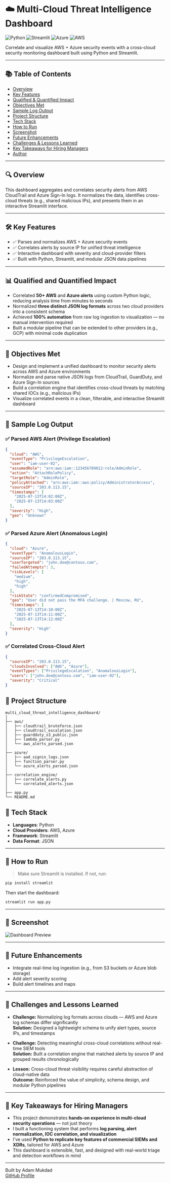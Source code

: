 # ☁️ Multi-Cloud Threat Intelligence Dashboard
![Python](https://img.shields.io/badge/Python-3.10-blue?logo=python)
![Streamlit](https://img.shields.io/badge/Streamlit-Enabled-red?logo=streamlit)
![Azure](https://img.shields.io/badge/Azure-Integrated-blue?logo=microsoftazure)
![AWS](https://img.shields.io/badge/AWS-Supported-orange?logo=amazonaws)


Correlate and visualize AWS + Azure security events with a cross-cloud security monitoring dashboard built using Python and Streamlit.

---

## 📚 Table of Contents
- [Overview](#-overview)
- [Key Features](#️-key-features)
- [Qualified & Quantified Impact](#-qualified-and-quantified-impact)
- [Objectives Met](#-objectives-met)
- [Sample Log Output](#-sample-log-output)
- [Project Structure](#-project-structure)
- [Tech Stack](#-tech-stack)
- [How to Run](#-how-to-run)
- [Screenshot](#-screenshot)
- [Future Enhancements](#-future-enhancements)
- [Challenges & Lessons Learned](#-challenges-and-lessons-learned)
- [Key Takeaways for Hiring Managers](#-key-takeaways-for-hiring-managers)
- [Author](#-built-by-adam-mukdad)

---


## 🔍 Overview

This dashboard aggregates and correlates security alerts from AWS CloudTrail and Azure Sign-In logs. It normalizes the data, identifies cross-cloud threats (e.g., shared malicious IPs), and presents them in an interactive Streamlit interface.

---

## 🛠️ Key Features

- ✅ Parses and normalizes AWS + Azure security events  
- ✅ Correlates alerts by source IP for unified threat intelligence  
- ✅ Interactive dashboard with severity and cloud-provider filters  
- ✅ Built with Python, Streamlit, and modular JSON data pipelines  

---

## 📊 Qualified and Quantified Impact

- Correlated **50+ AWS** and **Azure alerts** using custom Python logic, reducing analysis time from minutes to seconds  
- Normalized **three distinct JSON log formats** across two cloud providers into a consistent schema  
- Achieved **100% automation** from raw log ingestion to visualization — no manual intervention required  
- Built a modular pipeline that can be extended to other providers (e.g., GCP) with minimal code duplication

---

## 🎯 Objectives Met

- Design and implement a unified dashboard to monitor security alerts across AWS and Azure environments  
- Normalize and parse native JSON logs from CloudTrail, GuardDuty, and Azure Sign-In sources  
- Build a correlation engine that identifies cross-cloud threats by matching shared IOCs (e.g., malicious IPs)  
- Visualize correlated events in a clean, filterable, and interactive Streamlit dashboard

---

## 📁 Sample Log Output

### ✅ Parsed AWS Alert (Privilege Escalation)
```json
{
  "cloud": "AWS",
  "eventType": "PrivilegeEscalation",
  "user": "iam-user-02",
  "assumedRole": "arn:aws:iam::123456789012:role/AdminRole",
  "action": "AttachRolePolicy",
  "targetRole": "AdminRole",
  "policyAttached": "arn:aws:iam::aws:policy/AdministratorAccess",
  "sourceIP": "203.0.113.15",
  "timestamps": [
    "2025-07-13T14:02:00Z",
    "2025-07-13T14:03:00Z"
  ],
  "severity": "High",
  "geo": "Unknown"
}
```

### ✅ Parsed Azure Alert (Anomalous Login)
```json
{
  "cloud": "Azure",
  "eventType": "AnomalousLogin",
  "sourceIP": "203.0.113.15",
  "userTargeted": "john.doe@contoso.com",
  "failedAttempts": 3,
  "riskLevels": [
    "medium",
    "high",
    "high"
  ],
  "riskState": "confirmedCompromised",
  "geo": "User did not pass the MFA challenge. | Moscow, RU",
  "timestamps": [
    "2025-07-13T14:10:00Z",
    "2025-07-13T14:11:00Z",
    "2025-07-13T14:12:00Z"
  ],
  "severity": "High"
}
```

### ✅ Correlated Cross-Cloud Alert
```json
{
  "sourceIP": "203.0.113.15",
  "cloudsInvolved": ["AWS", "Azure"],
  "eventTypes": ["PrivilegeEscalation", "AnomalousLogin"],
  "users": ["john.doe@contoso.com", "iam-user-02"],
  "severity": "Critical"
}
```

## 📁 Project Structure

```
multi_cloud_threat_intelligence_dashboard/
│
├── aws/
│   ├── cloudtrail_bruteforce.json
│   ├── cloudtrail_escalation.json
│   ├── guardduty_s3_public.json
│   ├── lambda_parser.py
│   └── aws_alerts_parsed.json
│
├── azure/
│   ├── aad_signin_logs.json
│   ├── function_parser.py
│   └── azure_alerts_parsed.json
│
├── correlation_engine/
│   ├── correlate_alerts.py
│   └── correlated_alerts.json
│
├── app.py
└── README.md
```

## 🧰 Tech Stack

- **Languages**: Python  
- **Cloud Providers**: AWS, Azure  
- **Framework**: Streamlit  
- **Data Format**: JSON  

---

## 🚀 How to Run

> Make sure Streamlit is installed. If not, run:

```bash
pip install streamlit
```

Then start the dashboard:

```bash
streamlit run app.py
```

---

## 📸 Screenshot

![Dashboard Preview](dashboard_screenshot.png)

---

## 🧠 Future Enhancements

- Integrate real-time log ingestion (e.g., from S3 buckets or Azure blob storage)  
- Add alert severity scoring  
- Build alert timelines and maps  

---

## 🧠 Challenges and Lessons Learned

- **Challenge:** Normalizing log formats across clouds — AWS and Azure log schemas differ significantly  
  **Solution:** Designed a lightweight schema to unify alert types, source IPs, and timestamps  

- **Challenge:** Detecting meaningful cross-cloud correlations without real-time SIEM tools  
  **Solution:** Built a correlation engine that matched alerts by source IP and grouped results chronologically  

- **Lesson:** Cross-cloud threat visibility requires careful abstraction of cloud-native data  
  **Outcome:** Reinforced the value of simplicity, schema design, and modular Python pipelines

---

## 📌 Key Takeaways for Hiring Managers

- This project demonstrates **hands-on experience in multi-cloud security operations** — not just theory  
- I built a functioning system that performs **log parsing, alert normalization, IOC correlation, and visualization**  
- I’ve used **Python to replicate key features of commercial SIEMs and XDRs**, tailored for AWS and Azure  
- This dashboard is extensible, fast, and designed with real-world triage and detection workflows in mind

---

Built by Adam Mukdad  
[GitHub Profile](https://github.com/adammukdad)